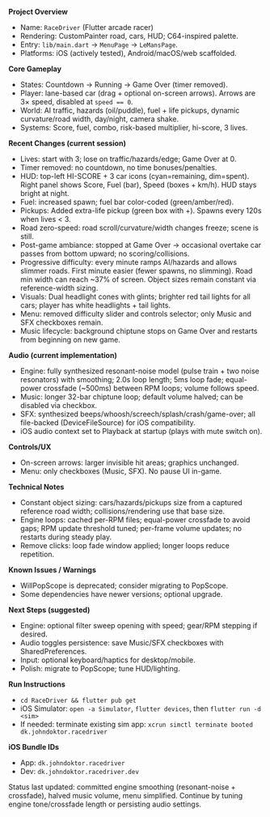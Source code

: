 **Project Overview**
- Name: `RaceDriver` (Flutter arcade racer)
- Rendering: CustomPainter road, cars, HUD; C64-inspired palette.
- Entry: `lib/main.dart` → `MenuPage` → `LeMansPage`.
- Platforms: iOS (actively tested), Android/macOS/web scaffolded.

**Core Gameplay**
- States: Countdown → Running → Game Over (timer removed).
- Player: lane-based car (drag + optional on-screen arrows). Arrows are 3× speed, disabled at `speed == 0`.
- World: AI traffic, hazards (oil/puddle), fuel + life pickups, dynamic curvature/road width, day/night, camera shake.
- Systems: Score, fuel, combo, risk-based multiplier, hi-score, 3 lives.

**Recent Changes (current session)**
- Lives: start with 3; lose on traffic/hazards/edge; Game Over at 0.
- Timer removed: no countdown, no time bonuses/penalties.
- HUD: top-left HI-SCORE + 3 car icons (cyan=remaining, dim=spent). Right panel shows Score, Fuel (bar), Speed (boxes + km/h). HUD stays bright at night.
- Fuel: increased spawn; fuel bar color-coded (green/amber/red).
- Pickups: Added extra-life pickup (green box with +). Spawns every 120s when lives < 3.
- Road zero-speed: road scroll/curvature/width changes freeze; scene is still.
- Post-game ambiance: stopped at Game Over → occasional overtake car passes from bottom upward; no scoring/collisions.
- Progressive difficulty: every minute ramps AI/hazards and allows slimmer roads. First minute easier (fewer spawns, no slimming). Road min width can reach ~37% of screen. Object sizes remain constant via reference-width sizing.
- Visuals: Dual headlight cones with glints; brighter red tail lights for all cars; player has white headlights + tail lights.
- Menu: removed difficulty slider and controls selector; only Music and SFX checkboxes remain.
- Music lifecycle: background chiptune stops on Game Over and restarts from beginning on new game.

**Audio (current implementation)**
- Engine: fully synthesized resonant-noise model (pulse train + two noise resonators) with smoothing; 2.0s loop length; 5ms loop fade; equal-power crossfade (~500ms) between RPM loops; volume follows speed.
- Music: longer 32-bar chiptune loop; default volume halved; can be disabled via checkbox.
- SFX: synthesized beeps/whoosh/screech/splash/crash/game-over; all file-backed (DeviceFileSource) for iOS compatibility.
- iOS audio context set to Playback at startup (plays with mute switch on).

**Controls/UX**
- On-screen arrows: larger invisible hit areas; graphics unchanged.
- Menu: only checkboxes (Music, SFX). No pause UI in-game.

**Technical Notes**
- Constant object sizing: cars/hazards/pickups size from a captured reference road width; collisions/rendering use that base size.
- Engine loops: cached per-RPM files; equal-power crossfade to avoid gaps; RPM update threshold tuned; per-frame volume updates; no restarts during steady play.
- Remove clicks: loop fade window applied; longer loops reduce repetition.

**Known Issues / Warnings**
- WillPopScope is deprecated; consider migrating to PopScope.
- Some dependencies have newer versions; optional upgrade.

**Next Steps (suggested)**
- Engine: optional filter sweep opening with speed; gear/RPM stepping if desired.
- Audio toggles persistence: save Music/SFX checkboxes with SharedPreferences.
- Input: optional keyboard/haptics for desktop/mobile.
- Polish: migrate to PopScope; tune HUD/lighting.

**Run Instructions**
- `cd RaceDriver && flutter pub get`
- iOS Simulator: `open -a Simulator`, `flutter devices`, then `flutter run -d <sim>`
- If needed: terminate existing sim app: `xcrun simctl terminate booted dk.johndoktor.racedriver`

**iOS Bundle IDs**
- App: `dk.johndoktor.racedriver`
- Dev: `dk.johndoktor.racedriver.dev`

Status last updated: committed engine smoothing (resonant-noise + crossfade), halved music volume, menu simplified. Continue by tuning engine tone/crossfade length or persisting audio settings.
